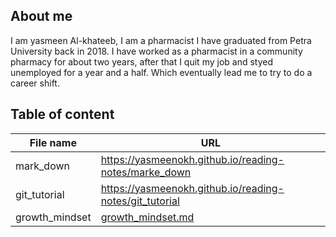 ## **About me**
I am yasmeen Al-khateeb, I am a pharmacist I have graduated from Petra University back in 2018. I have worked as a pharmacist in a community pharmacy for about two years, after that I quit my job and styed unemployed for a year and a half. Which eventually lead me to try to do a career shift.  
## **Table of content**

**File name**| **URL**
-------------|--------
 mark_down | https://yasmeenokh.github.io/reading-notes/marke_down  
git_tutorial | https://yasmeenokh.github.io/reading-notes/git_tutorial 
growth_mindset | [growth_mindset.md](https://yasmeenokh.github.io/reading-notes/growth_mindset.md)






